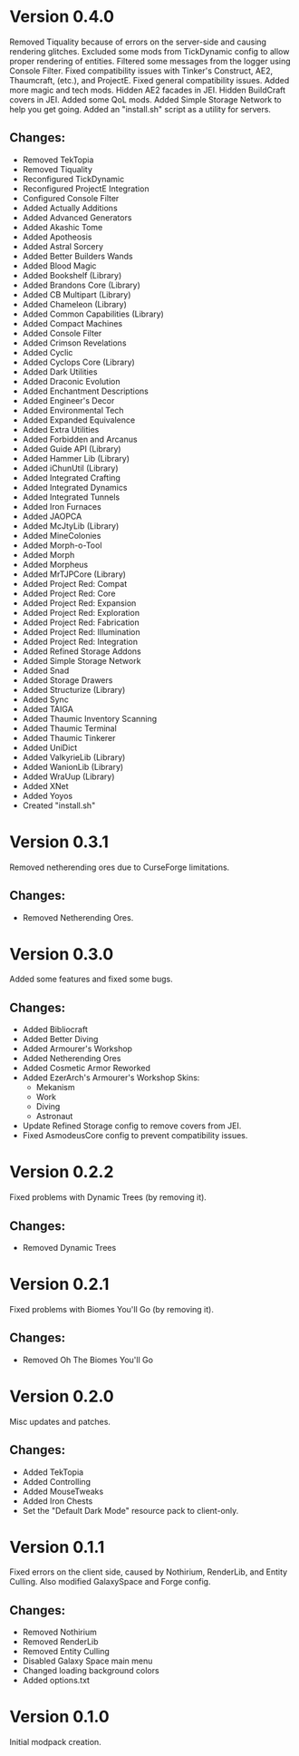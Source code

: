 # Version 0.4.0

Removed Tiquality because of errors on the server-side and causing rendering glitches.
Excluded some mods from TickDynamic config to allow proper rendering of entities.
Filtered some messages from the logger using Console Filter.
Fixed compatibility issues with Tinker's Construct, AE2, Thaumcraft, (etc.), and ProjectE.
Fixed general compatibility issues.
Added more magic and tech mods.
Hidden AE2 facades in JEI.
Hidden BuildCraft covers in JEI.
Added some QoL mods.
Added Simple Storage Network to help you get going.
Added an "install.sh" script as a utility for servers.

## Changes:

- Removed TekTopia
- Removed Tiquality
- Reconfigured TickDynamic
- Reconfigured ProjectE Integration
- Configured Console Filter
- Added Actually Additions
- Added Advanced Generators
- Added Akashic Tome
- Added Apotheosis
- Added Astral Sorcery
- Added Better Builders Wands
- Added Blood Magic
- Added Bookshelf (Library)
- Added Brandons Core (Library)
- Added CB Multipart (Library)
- Added Chameleon (Library)
- Added Common Capabilities (Library)
- Added Compact Machines
- Added Console Filter
- Added Crimson Revelations
- Added Cyclic
- Added Cyclops Core (Library)
- Added Dark Utilities
- Added Draconic Evolution
- Added Enchantment Descriptions
- Added Engineer's Decor
- Added Environmental Tech
- Added Expanded Equivalence
- Added Extra Utilities
- Added Forbidden and Arcanus
- Added Guide API (Library)
- Added Hammer Lib (Library)
- Added iChunUtil (Library)
- Added Integrated Crafting
- Added Integrated Dynamics
- Added Integrated Tunnels
- Added Iron Furnaces
- Added JAOPCA
- Added McJtyLib (Library)
- Added MineColonies
- Added Morph-o-Tool
- Added Morph
- Added Morpheus
- Added MrTJPCore (Library)
- Added Project Red: Compat
- Added Project Red: Core
- Added Project Red: Expansion
- Added Project Red: Exploration
- Added Project Red: Fabrication
- Added Project Red: Illumination
- Added Project Red: Integration
- Added Refined Storage Addons
- Added Simple Storage Network
- Added Snad
- Added Storage Drawers
- Added Structurize (Library)
- Added Sync
- Added TAIGA
- Added Thaumic Inventory Scanning
- Added Thaumic Terminal
- Added Thaumic Tinkerer
- Added UniDict
- Added ValkyrieLib (Library)
- Added WanionLib (Library)
- Added WraUup (Library)
- Added XNet
- Added Yoyos
- Created "install.sh"

# Version 0.3.1

Removed netherending ores due to CurseForge limitations.

## Changes:

- Removed Netherending Ores.

# Version 0.3.0

Added some features and fixed some bugs.

## Changes:

- Added Bibliocraft
- Added Better Diving
- Added Armourer's Workshop
- Added Netherending Ores
- Added Cosmetic Armor Reworked
- Added EzerArch's Armourer's Workshop Skins:
    - Mekanism
    - Work
    - Diving
    - Astronaut
- Update Refined Storage config to remove covers from JEI.
- Fixed AsmodeusCore config to prevent compatibility issues.

# Version 0.2.2

Fixed problems with Dynamic Trees (by removing it).

## Changes:

- Removed Dynamic Trees

# Version 0.2.1

Fixed problems with Biomes You'll Go (by removing it).

## Changes:

- Removed Oh The Biomes You'll Go

# Version 0.2.0

Misc updates and patches.

## Changes:

- Added TekTopia
- Added Controlling
- Added MouseTweaks
- Added Iron Chests
- Set the "Default Dark Mode" resource pack to client-only.

# Version 0.1.1

Fixed errors on the client side, caused by Nothirium, RenderLib, and Entity Culling.
Also modified GalaxySpace and Forge config.

## Changes:

- Removed Nothirium
- Removed RenderLib
- Removed Entity Culling
- Disabled Galaxy Space main menu
- Changed loading background colors
- Added options.txt

# Version 0.1.0

Initial modpack creation.
